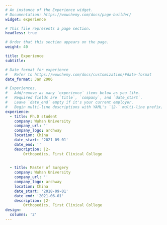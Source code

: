 ```yaml
---
# An instance of the Experience widget.
# Documentation: https://wowchemy.com/docs/page-builder/
widget: experience

# This file represents a page section.
headless: true

# Order that this section appears on the page.
weight: 40

title: Experience
subtitle:

# Date format for experience
#   Refer to https://wowchemy.com/docs/customization/#date-format
date_format: Jan 2006

# Experiences.
#   Add/remove as many `experience` items below as you like.
#   Required fields are `title`, `company`, and `date_start`.
#   Leave `date_end` empty if it's your current employer.
#   Begin multi-line descriptions with YAML's `|2-` multi-line prefix.
experience:
  - title: Ph.D student
    company: Wuhan University
    company_url: ''
    company_logo: archway
    location: China
    date_start: '2021-09-01'
    date_end: ''
    description: |2-
        Orthopedics, First Clinical College

        
  - title: Master of Surgery
    company: Wuhan University
    company_url: ''
    company_logo: archway
    location: China
    date_start: '2018-09-01'
    date_end: '2021-06-01'
    description: |2-
        Orthopedics, First Clinical College
design:
  columns: '2'
---
```

